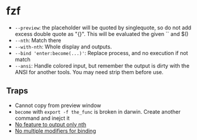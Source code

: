 # fzf

- `--preview`: the placeholder will be quoted by singlequote, so do not add excess double quote as "{}". This will be evaluated the given `` and $()
- `--nth`: Match there
- `--with-nth`: Whole display and outputs.
- `--bind 'enter:become(...)'`: Replace process, and no execution if not match
- `--ansi`: Handle colored input, but remember the output is dirty with the ANSI for another tools. You may need strip them before use.

## Traps

- Cannot copy from preview window
- `become` with `export -f the_func` is broken in darwin. Create another command and inejct it
- [No feature to output only nth](https://github.com/junegunn/fzf/issues/1323)
- [No multiple modifiers for binding](https://github.com/junegunn/fzf/pull/3996)
